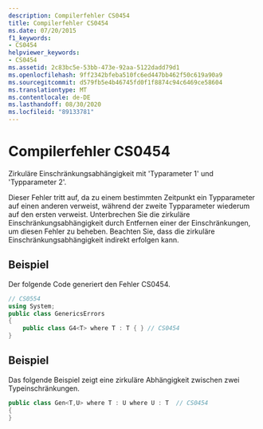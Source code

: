 ```yaml
---
description: Compilerfehler CS0454
title: Compilerfehler CS0454
ms.date: 07/20/2015
f1_keywords:
- CS0454
helpviewer_keywords:
- CS0454
ms.assetid: 2c83bc5e-53bb-473e-92aa-5122dadd79d1
ms.openlocfilehash: 9ff2342bfeba510fc6ed447bb462f50c619a90a9
ms.sourcegitcommit: d579fb5e4b46745fd0f1f8874c94c6469ce58604
ms.translationtype: MT
ms.contentlocale: de-DE
ms.lasthandoff: 08/30/2020
ms.locfileid: "89133781"
---
```

# <a name="compiler-error-cs0454"></a>Compilerfehler CS0454
Zirkuläre Einschränkungsabhängigkeit mit 'Typarameter 1' und 'Typparameter 2'.  
  
 Dieser Fehler tritt auf, da zu einem bestimmten Zeitpunkt ein Typparameter auf einen anderen verweist, während der zweite Typparameter wiederum auf den ersten verweist. Unterbrechen Sie die zirkuläre Einschränkungsabhängigkeit durch Entfernen einer der Einschränkungen, um diesen Fehler zu beheben. Beachten Sie, dass die zirkuläre Einschränkungsabhängigkeit indirekt erfolgen kann.  
  
## <a name="example"></a>Beispiel  
 Der folgende Code generiert den Fehler CS0454.  
  
```csharp  
// CS0554  
using System;  
public class GenericsErrors
{  
    public class G4<T> where T : T { } // CS0454  
}  
```  
  
## <a name="example"></a>Beispiel  
 Das folgende Beispiel zeigt eine zirkuläre Abhängigkeit zwischen zwei Typeinschränkungen.  
  
```csharp  
public class Gen<T,U> where T : U where U : T  // CS0454  
{  
}  
```
